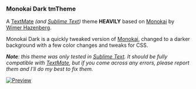 ### Monokai Dark tmTheme

A [TextMate][1] _(and [Sublime Text][2])_ theme __HEAVILY__ based on [Monokai][3] by [Wimer Hazenberg][4].

Monokai Dark is a quickly tweaked version of [Monokai][3], changed to a darker background with a few color changes and tweaks for CSS.

___Note__: this theme was only tested in [Sublime Text][2]. It should be fully compatible with [TextMate][1], but if you come across any errors, please report them and I'll do my best to fix them._

[![Preview][100]][5]


[1]: http://macromates.com/
[2]: http://www.sublimetext.com/
[3]: http://www.monokai.nl/blog/2006/07/15/textmate-color-theme/
[4]: http://monokai.nl/
[5]: https://github.com/Anomareh/Monokai-Dark.tmTheme/raw/master/screens/preview.png

[100]: https://github.com/Anomareh/Monokai-Dark.tmTheme/raw/master/screens/preview-thumb.png
